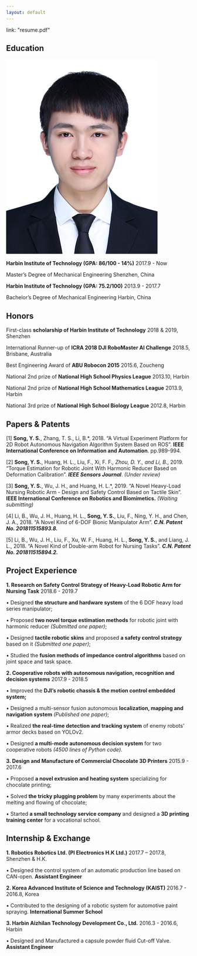 ```yaml
---
layout: default
---
```


link: "resume.pdf"

## Education

<img class="profile-picture" src="sherlock.jpg">

**Harbin Institute of Technology (GPA: 86/100 - 14%)**	2017.9 - Now

Master’s Degree of Mechanical Engineering	Shenzhen, China

**Harbin Institute of Technology (GPA: 75.2/100)**	2013.9 - 2017.7

Bachelor’s Degree of Mechanical Engineering	Harbin, China


## Honors

First-class **scholarship of Harbin Institute of Technology**	2018 & 2019, Shenzhen

International Runner-up of **ICRA 2018 DJI RoboMaster AI Challenge**	2018.5, Brisbane, Australia

Best Engineering Award of **ABU Robocon 2015**	2015.6, Zoucheng

National 2nd prize of **National High School Physics League**	2013.10, Harbin

National 2nd prize of **National High School Mathematics League**	2013.9, Harbin

National 3rd prize of **National High School Biology League**	2012.8, Harbin


## Papers & Patents

[1] **Song, Y. S.**, Zhang, T. S., Li, B.*, 2018. “A Virtual Experiment Platform for 2D Robot Autonomous Navigation Algorithm System Based on ROS”. **IEEE International Conference on Information and Automation**. pp.989-994.

[2] **Song, Y. S.**, Huang, H. L., Liu, F., Xi, F. F.*, Zhou, D. Y., and Li, B.*, 2019. “Torque Estimation for Robotic Joint With Harmonic Reducer Based on Deformation Calibration”. ***IEEE Sensors Journal***. *(Under review)*

[3] **Song, Y. S.**, Wu, J. H., and Huang, H. L.*, 2019. “A Novel Heavy-Load Nursing Robotic Arm - Design and Safety Control Based on Tactile Skin”. **IEEE International Conference on Robotics and Biomimetics.** *(Waiting submitting)*

[4] Li, B., Wu, J. H., Huang, H. L., **Song, Y. S.**, Liu, F., Ning, Y. H., and Chen, J. A., 2018. “A Novel Kind of 6-DOF Bionic Manipulator Arm”. ***C.N. Patent No. 201811515893.8.***

[5] Li, B., Wu, J. H., Liu, F., Xu, W. F., Huang, H. L., **Song, Y. S.**, and Liang, J. L., 2018. “A Novel Kind of Double-arm Robot for Nursing Tasks”. ***C.N. Patent No. 201811515894.2.***


## Project Experience

**1. Research on Safety Control Strategy of Heavy-Load Robotic Arm for Nursing Task**      2018.6 - 2019.7   

  • Designed **the structure and hardware system** of the 6 DOF heavy load series manipulator; 

  • Proposed **two novel torque estimation methods** for robotic joint with harmonic reducer *(Submitted one paper)*; 

  • Designed **tactile robotic skins** and proposed **a safety control strategy** based on it *(Submitted one paper)*;

  • Studied the **fusion methods of impedance control algorithms** based on joint space and task space. 

**2. Cooperative robots with autonomous navigation, recognition and decision systems**       2017.9 - 2018.5

  •	Improved the **DJI’s robotic chassis & the motion control embedded system;**

  •	Designed a multi-sensor fusion autonomous **localization, mapping and navigation system** *(Published one paper)*; 

  •	Realized **the real-time detection and tracking system** of enemy robots’ armor decks based on YOLOv2.

  •	Designed **a multi-mode autonomous decision system** for two cooperative robots *(4500 lines of Python code)*.

**3. Design and Manufacture of Commercial Chocolate 3D Printers**                       2015.9 - 2017.6          

  •	Proposed **a novel extrusion and heating system** specializing for chocolate printing;   

  •	Solved **the tricky plugging problem** by many experiments about the melting and flowing of chocolate;

  •	Started **a small technology service company** and designed a **3D printing training center** for a vocational school.


## Internship & Exchange

**1. Robotics Robotics Ltd. (PI Electronics H.K Ltd.)**	2017.7 – 2017.8, Shenzhen & H.K.

•	Designed the control system of an automatic production line based on CAN-open.	**Assistant Engineer**

**2. Korea Advanced Institute of Science and Technology (KAIST)**	2016.7 - 2016.8, Korea

•	Contributed to the designing of a robotic system for automotive paint spraying.	**International Summer School**

**3. Harbin Aizhilan Technology Development Co., Ltd.**	2016.3 - 2016.6, Harbin

•	Designed and Manufactured a capsule powder fluid Cut-off Valve.	**Assistant Engineer**
